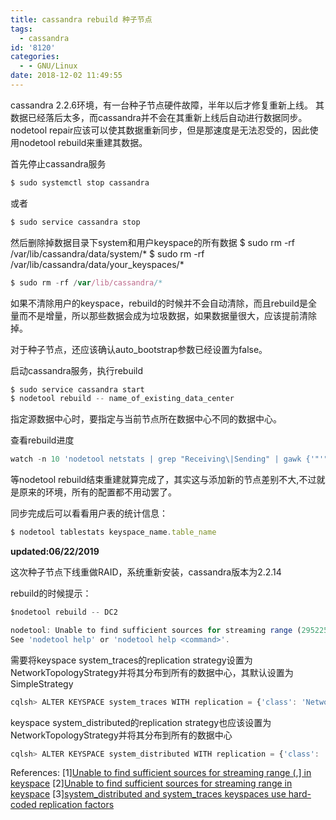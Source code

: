 ```yaml
---
title: cassandra rebuild 种子节点
tags:
  - cassandra
id: '8120'
categories:
  - - GNU/Linux
date: 2018-12-02 11:49:55
---
```



<!-- more -->
cassandra 2.2.6环境，有一台种子节点硬件故障，半年以后才修复重新上线。
其数据已经落后太多，而cassandra并不会在其重新上线后自动进行数据同步。
nodetool repair应该可以使其数据重新同步，但是那速度是无法忍受的，因此使用nodetool rebuild来重建其数据。

首先停止cassandra服务

```js
$ sudo systemctl stop cassandra
```
或者
```js
$ sudo service cassandra stop
```

然后删除掉数据目录下system和用户keyspace的所有数据
 $ sudo rm -rf /var/lib/cassandra/data/system/*
$ sudo rm -rf /var/lib/cassandra/data/your_keyspaces/* 
```js
$ sudo rm -rf /var/lib/cassandra/*
```

如果不清除用户的keyspace，rebuild的时候并不会自动清除，而且rebuild是全量而不是增量，所以那些数据会成为垃圾数据，如果数据量很大，应该提前清除掉。

对于种子节点，还应该确认auto_bootstrap参数已经设置为false。

启动cassandra服务，执行rebuild

```js
$ sudo service cassandra start
$ nodetool rebuild -- name_of_existing_data_center
```

指定源数据中心时，要指定与当前节点所在数据中心不同的数据中心。

查看rebuild进度
```js
watch -n 10 'nodetool netstats | grep "Receiving\|Sending" | gawk {'"'"' print $1" - "$11/$4*100"% Complete, "($4-$11)/1024/1024/1024" GB remaining" '"'"'}'
```

等nodetool rebuild结束重建就算完成了，其实这与添加新的节点差别不大,不过就是原来的环境，所有的配置都不用动罢了。

同步完成后可以看看用户表的统计信息：

```js
$ nodetool tablestats keyspace_name.table_name
```

**updated:06/22/2019**

这次种子节点下线重做RAID，系统重新安装，cassandra版本为2.2.14

rebuild的时候提示：

```js
$nodetool rebuild -- DC2

nodetool: Unable to find sufficient sources for streaming range (2952258499581076301,2996932853512195336\] in keyspace system_traces
See 'nodetool help' or 'nodetool help <command>'.
```

需要将keyspace system_traces的replication strategy设置为NetworkTopologyStrategy并将其分布到所有的数据中心，其默认设置为SimpleStrategy

```js
cqlsh> ALTER KEYSPACE system_traces WITH replication = {'class': 'NetworkTopologyStrategy', 'DC1':2,'DC2':1};
```

keyspace system_distributed的replication strategy也应该设置为NetworkTopologyStrategy并将其分布到所有的数据中心

```js
cqlsh> ALTER KEYSPACE system_distributed WITH replication = {'class': 'NetworkTopologyStrategy', 'DC1':2,'DC2':1};
```

References:
\[1\][Unable to find sufficient sources for streaming range (,\] in keyspace](https://support.datastax.com/hc/en-us/articles/213145066-Unable-to-find-sufficient-sources-for-streaming-range-token-a-token-b-in-keyspace-some-keyspace-) 
\[2\][Unable to find sufficient sources for streaming range in keyspace](https://stackoverflow.com/questions/46723429/unable-to-find-sufficient-sources-for-streaming-range-in-keyspace)
\[3\][system_distributed and system_traces keyspaces use hard-coded replication factors](https://issues.apache.org/jira/browse/CASSANDRA-11098)
